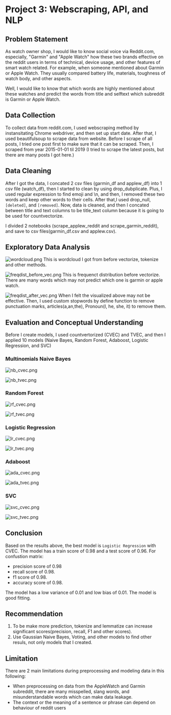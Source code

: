 # Project 3: Webscraping, API, and NLP

## Problem Statement
As watch owner shop, I would like to know social voice via Reddit.com, especially, "Garmin" and "Apple Watch" how these two brands effective on the reddit users in terms of technical, device usage, and other features of smart watch related. For example, when someone mentioned about Garmin or Apple Watch. They usually compared battery life, materials, toughness of watch body, and other aspects.

Well, I would like to know that which words are highly mentioned about these watches and predict the words from title and selftext which subreddit is Garmin or Apple Watch.

## Data Collection
To collect data from reddit.com, I used webscraping method by instansitating Chrome webdriver, and then set up start date. After that, I used beautifulsoup to scrape data from website. Before I scrape of all posts, I tried one post first to make sure that it can be scraped. Then, I scraped from year 2015-01-01 til 2019 (I tried to scrape the latest posts, but there are many posts I got here.)

## Data Cleaning
After I got the data, I concated 2 csv files (garmin_df and applew_df) into 1 csv file (watch_df), then I started to clean by using drop_dubplicate. 
Plus, I used regular expression to find emoji and \n, and then, I removed these two words and keep other words to their cells. After that,I used drop_null, `[deleted]`, and 
`[removed]`. Now, data is cleaned, and then I concated between title and text columns to be title_text column because it is going to be used for countvectorize.

I divided 2 notebooks (scrape_applew_reddit and scrape_garmin_reddit), and save to csv files(garmin_df.csv and applew.csv).

## Exploratory Data Analysis
![wordcloud.png](https://github.com/pacharajson/project3_reddit_NLP/blob/main/image/wordcloud.png)
This is wordcloud I got from before vectorize, tokenize and other methods. 

![freqdist_before_vec.png](https://github.com/pacharajson/project3_reddit_NLP/blob/main/image/freqdist_before_vec.png)
This is frequenct distribution before vectorize. There are many words which may not predict which one is garmin or apple watch.

![freqdist_after_vec.png](https://github.com/pacharajson/project3_reddit_NLP/blob/main/image/freqdist_after_vec.png)
When I felt the visualized above may not be effective. Then, I used custom stopwords by define function to remove punctuation marks, articles(a,an,the), Pronoun(I, he, she, it) to remove them.

## Evaluation and Conceptual Understanding
Before I create models, I used countvertorized (CVEC) and TVEC, and then I applied 10 models (Naive Bayes, Random Forest, Adaboost, Logistic Regression, and SVC)

### Multinomials Naive Bayes
![nb_cvec.png](https://github.com/pacharajson/project3_reddit_NLP/blob/main/image/nb_cvec.png)

![nb_tvec.png](https://github.com/pacharajson/project3_reddit_NLP/blob/main/image/nb_tvec.png)

### Random Forest
![rf_cvec.png](https://github.com/pacharajson/project3_reddit_NLP/blob/main/image/rf_cvec.png)

![rf_tvec.png](https://github.com/pacharajson/project3_reddit_NLP/blob/main/image/rf_tvec.png)

### Logistic Regression
![lr_cvec.png](https://github.com/pacharajson/project3_reddit_NLP/blob/main/image/lr_cvec.png)

![lr_tvec.png](https://github.com/pacharajson/project3_reddit_NLP/blob/main/image/lr_tvec.png)

### Adaboost
![ada_cvec.png](https://github.com/pacharajson/project3_reddit_NLP/blob/main/image/ada_cvec.png)

![ada_tvec.png](https://github.com/pacharajson/project3_reddit_NLP/blob/main/image/ada_tvec.png)

### SVC
![svc_cvec.png](https://github.com/pacharajson/project3_reddit_NLP/blob/main/image/svc_cvec.png)

![svc_tvec.png](https://github.com/pacharajson/project3_reddit_NLP/blob/main/image/svc_tvec.png)

## Conclusion
Based on the results above, the best model is `Logistic Regression` with CVEC.
The model has a train score of 0.98 and a test score of 0.96.
For confustion matrix:
- precision score of 0.98
- recall score of 0.98.
- f1 score of 0.98.
- accuracy score of 0.98.

The model has a low variance of 0.01 and low bias of 0.01. The model is good fitting.

## Recommendation
1. To be make more prediction, tokenize and lemmatize can increase significant scores(precision, recall, F1 and other scores).
2. Use Gaussian Naive Bayes, Voting, and other models to find other resuls, not only models that I created.

## Limitation
There are 2 main limitations during preprocessing and modeling data in this following:
- When preprocessing on data from the AppleWatch and Garmin subreddit, there are many misspelled, slang words, and misunderstandable words which can make data leakage.
- The context or the meaning of a sentence or phrase can depend on behaviour of reddit users
